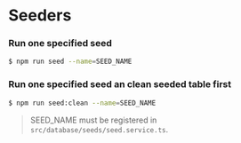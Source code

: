 # Seeders


### Run one specified seed
```bash
$ npm run seed --name=SEED_NAME
```

### Run one specified seed an clean seeded table first
```bash
$ npm run seed:clean --name=SEED_NAME
```

> SEED_NAME must be registered in ``src/database/seeds/seed.service.ts``. 